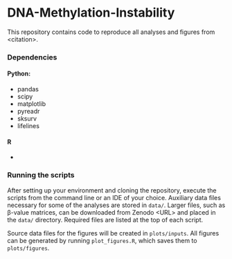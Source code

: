 # DNA-Methylation-Instability
This repository contains code to reproduce all analyses and figures from \<citation\>.

### Dependencies
#### Python:
- pandas
- scipy
- matplotlib
- pyreadr
- sksurv
- lifelines
#### R
- 

### Running the scripts
After setting up your environment and cloning the repository, execute the scripts from the command line or an IDE of your choice. Auxiliary data files necessary for some of the analyses are stored in `data/`. Larger files, such as β-value matrices, can be downloaded from Zenodo \<URL\> and placed in the `data/` directory. Required files are listed at the top of each script.

Source data files for the figures will be created in `plots/inputs`. All figures can be generated by running `plot_figures.R`, which saves them to `plots/figures`.
